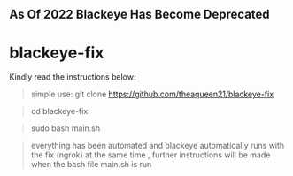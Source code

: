 ## As Of 2022 Blackeye Has Become Deprecated
# blackeye-fix
Kindly read the instructions below:

>simple use:
>git clone https://github.com/theaqueen21/blackeye-fix

>cd blackeye-fix

>sudo bash main.sh

>everything has been automated and blackeye automatically runs with the fix (ngrok) at the same time
>, further instructions will be made when the bash file main.sh is run


